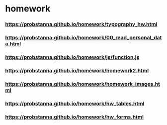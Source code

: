 # homework
### https://probstanna.github.io/homework/typography_hw.html
### https://probstanna.github.io/homework/00_read_personal_data.html
### https://probstanna.github.io/homework/js/function.js
### https://probstanna.github.io/homework/homework2.html
### https://probstanna.github.io/homework/homework_images.html
### https://probstanna.github.io/homework/hw_tables.html
### https://probstanna.github.io/homework/hw_forms.html

